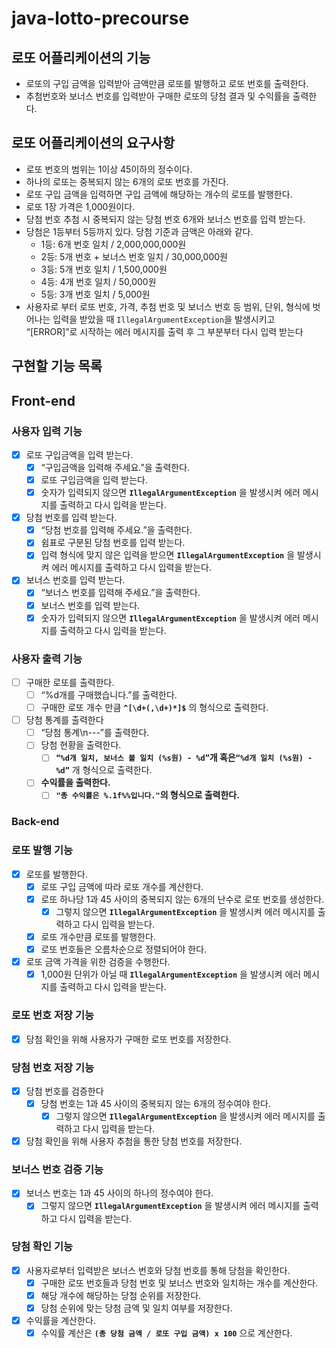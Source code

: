 # java-lotto-precourse
## 로또 어플리케이션의 기능

- 로또의 구입 금액을 입력받아 금액만큼 로또를 발행하고 로또 번호를 출력한다.
- 추첨번호와 보너스 번호를 입력받아 구매한 로또의 당첨 결과 및 수익률을 출력한다.

## 로또 어플리케이션의 요구사항

- 로또 번호의 범위는 1이상 45이하의 정수이다.
- 하나의 로또는 중복되지 않는 6개의 로또 번호를 가진다.
- 로또 구입 금액을 입력하면 구입 금액에 해당하는 개수의 로또를 발행한다.
- 로또 1장 가격은 1,000원이다.
- 당첨 번호 추첨 시 중복되지 않는 당첨 번호 6개와 보너스 번호를 입력 받는다.
- 당첨은 1등부터 5등까지 있다. 당첨 기준과 금액은 아래와 같다.
    - 1등: 6개 번호 일치 / 2,000,000,000원
    - 2등: 5개 번호 + 보너스 번호 일치 / 30,000,000원
    - 3등: 5개 번호 일치 / 1,500,000원
    - 4등: 4개 번호 일치 / 50,000원
    - 5등: 3개 번호 일치 / 5,000원
- 사용자로 부터 로또 번호, 가격, 추첨 번호 및 보너스 번호 등 범위, 단위, 형식에 벗어나는 입력을 받았을 때 `IllegalArgumentException`을 발생시키고 “[ERROR]”로 시작하는 에러 메시지를 출력 후 그 부분부터 다시 입력 받는다

## 구현할 기능 목록

## Front-end

### 사용자 입력 기능

- [x]  로또 구입금액을 입력 받는다.
    - [x]  “구입금액을 입력해 주세요.”을 출력한다.
    - [x]  로또 구입금액을 입력 받는다.
    - [x]  숫자가 입력되지 않으면 **`IllegalArgumentException`** 을 발생시켜 에러 메시지를 출력하고 다시 입력을 받는다.
- [x]  당첨 번호를 입력 받는다.
    - [x]  “당첨 번호를 입력해 주세요.”을 출력한다.
    - [x]  쉼표로 구분된 당첨 번호를 입력 받는다.
    - [x]  입력 형식에 맞지 않은 입력을 받으면 **`IllegalArgumentException`** 을 발생시켜 에러 메시지를 출력하고 다시 입력을 받는다.
- [x]  보너스 번호를 입력 받는다.
    - [x]  “보너스 번호를 입력해 주세요.”을 출력한다.
    - [x]  보너스 번호를 입력 받는다.
    - [x]  숫자가 입력되지 않으면 **`IllegalArgumentException`** 을 발생시켜 에러 메시지를 출력하고 다시 입력을 받는다.

### 사용자 출력 기능

- [ ]  구매한 로또를 출력한다.
    - [ ]  “%d개를 구매했습니다.”를 출력한다.
    - [ ]  구매한 로또 개수 만큼 **`^[\d+(,\d+)*]$`** 의 형식으로 출력한다.
- [ ]  당첨 통계를 출력한다
    - [ ]  “당첨 통계\n---”를 출력한다.
    - [ ]  당첨 현황을 출력한다.
        - [ ]  **`“%d개 일치, 보너스 볼 일치 (%s원) - %d”`**개 혹은**`“%d개 일치 (%s원) - %d”`** 개 형식으로 출력한다.
    - [ ]  **수익률을 출력한다.**
        - [ ]  **`"총 수익률은 %.1f%%입니다."`의 형식으로 출력한다.**

### Back-end

### 로또 발행 기능

- [x]  로또를 발행한다.
    - [x]  로또 구입 금액에 따라 로또 개수를 계산한다.
    - [x]  로또 하나당 1과 45 사이의 중복되지 않는 6개의 난수로 로또 번호를 생성한다.
        - [x]  그렇지 않으면 **`IllegalArgumentException`** 을 발생시켜 에러 메시지를 출력하고 다시 입력을 받는다.
    - [x]  로또 개수만큼 로또를 발행한다.
    - [x]  로또 번호들은 오름차순으로 정렬되어야 한다.
- [x]  로또 금액 가격을 위한 검증을 수행한다.
    - [x]  1,000원 단위가 아닐 때 **`IllegalArgumentException`** 을 발생시켜 에러 메시지를 출력하고 다시 입력을 받는다.

### 로또 번호 저장 기능

- [x]  당첨 확인을 위해 사용자가 구매한 로또 번호를 저장한다.

### 당첨 번호 저장 기능

- [x]  당첨 번호를 검증한다
    - [x]  당첨 번호는 1과 45 사이의 중복되지 않는 6개의 정수여야 한다.
        - [x]  그렇지 않으면 **`IllegalArgumentException`** 을 발생시켜 에러 메시지를 출력하고 다시 입력을 받는다.
- [x]  당첨 확인을 위해 사용자 추첨을 통한 당첨 번호를 저장한다.

### 보너스 번호 검증 기능

- [x] 보너스 번호는 1과 45 사이의 하나의 정수여야 한다.
  - [x] 그렇지 않으면 **`IllegalArgumentException`** 을 발생시켜 에러 메시지를 출력하고 다시 입력을 받는다.

### 당첨 확인 기능

- [x]  사용자로부터 입력받은 보너스 번호와 당첨 번호를 통해 당첨을 확인한다.
    - [x]  구매한 로또 번호들과 당첨 번호 및 보너스 번호와 일치하는 개수를 계산한다.
    - [x]  해당 개수에 해당하는 당첨 순위를 저장한다.
    - [x]  당첨 순위에 맞는 당첨 금액 및 일치 여부를 저장한다.
- [x]  수익률을 계산한다.
    - [x]  수익률 계산은 **`(총 당첨 금액 / 로또 구입 금액) x 100`** 으로 계산한다.